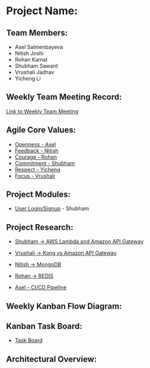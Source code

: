 # Project Name:

## Team Members:
* Asel Salmenbayeva
* Nitish Joshi
* Rohan Kamat
* Shubham Sawant
* Vrushali Jadhav
* Yicheng Li

## Weekly Team Meeting Record:
[Link to Weekly Team Meeting](https://github.com/nguyensjsu/fa18-281-code-monks/blob/master/Documentation/Minutes%20of%20Meeting.md)

## Agile Core Values:
* [Openness - Asel](https://github.com/nguyensjsu/fa18-281-code-monks/blob/master/Asel%20Salmenbayeva/Openness.md)
* [Feedback - Nitish](https://github.com/nguyensjsu/fa18-281-code-monks/blob/master/Nitish%20Joshi/Feedback_Nitish_Joshi.md)
* [Courage - Rohan](https://github.com/nguyensjsu/fa18-281-code-monks/blob/master/Rohan%20Kamat/Rohan_Kamat_Courage.md)
* [Commitment - Shubham](https://github.com/nguyensjsu/fa18-281-code-monks/blob/master/Shubham%20Sawant/Commitment-Shubham-Sawant.md)
* [Respect - Yicheng](https://github.com/nguyensjsu/fa18-281-code-monks/blob/master/Yicheng%20Li/Respect-Yicheng-Li.md)
* [Focus - Vrushali](https://github.com/nguyensjsu/fa18-281-code-monks/blob/master/Vrushali%20Jadhav/Scrum%20value%20-%20Focus.md)

## Project Modules:

* [User Login/Signup](https://github.com/nguyensjsu/fa18-281-code-monks/tree/master/Shubham%20Sawant/UserLoginAPI) - Shubham

## Project Research:

* [Shubham -> AWS Lambda and Amazon API Gateway](https://github.com/nguyensjsu/fa18-281-code-monks/blob/master/Shubham%20Sawant/Research/AWS%20Lambda.md)

* [Vrushali -> Kong vs Amazon API Gateway](https://github.com/nguyensjsu/fa18-281-code-monks/blob/master/Vrushali%20Jadhav/Research-KongVSAmazonAPI)

* [Nitish -> MongoDB](https://github.com/nguyensjsu/fa18-281-code-monks/blob/master/Nitish%20Joshi/Research/Mongodb.md)

* [Rohan -> REDIS ](https://github.com/nguyensjsu/fa18-281-code-monks/blob/master/Documentation/REDIS.md)

* [Asel - CI/CD Pipeline](https://github.com/nguyensjsu/fa18-281-code-monks/blob/master/Asel%20Salmenbayeva/Research/CICD%20Pipeline.md)


## Weekly Kanban Flow Diagram:

## Kanban Task Board:
* [Task Board](https://github.com/nguyensjsu/fa18-281-code-monks/projects/2)

## Architectural Overview:
